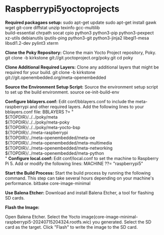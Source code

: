 # Raspberrypi5yoctoprojects
**Required packagaes setup:**
sudo apt-get update
sudo apt-get install gawk wget git-core diffstat unzip texinfo gcc-multilib \
    build-essential chrpath socat cpio python3 python3-pip python3-pexpect \
    xz-utils debianutils iputils-ping python3-git python3-jinja2 libegl1-mesa \
    libsdl1.2-dev pylint3 xterm

**Clone the Poky Repository:**
Clone the main Yocto Project repository, Poky.
git clone -b kirkstone git://git.yoctoproject.org/poky.git
cd poky

**Clone Additional Required Layers:**
Clone any additional layers that might be required for your build. 
git clone -b kirkstone git://git.openembedded.org/meta-openembedded

**Source the Environment Setup Script:**
Source the environment setup script to set up the build environment.
source oe-init-build-env

**Configure bblayers.conf:**
Edit conf/bblayers.conf to include the meta-raspberrypi and other required layers. Add the following lines to your bblayers.conf file:
BBLAYERS ?= " \
  ${TOPDIR}/../../poky/meta \
  ${TOPDIR}/../../poky/meta-poky \
  ${TOPDIR}/../../poky/meta-yocto-bsp \
  ${TOPDIR}/../meta-raspberrypi \
  ${TOPDIR}/../meta-openembedded/meta-oe \
  ${TOPDIR}/../meta-openembedded/meta-multimedia \
  ${TOPDIR}/../meta-openembedded/meta-networking \
  ${TOPDIR}/../meta-openembedded/meta-python \
"
**Configure local.conf:**
Edit conf/local.conf to set the machine to Raspberry Pi 5. Add or modify the following lines:
MACHINE ??= "raspberrypi5"

**Start the Build Process:**
Start the build process by running the following command. This step can take several hours depending on your machine's performance.
bitbake core-image-minimal

**Use Balena Etcher:**
Download and install Balena Etcher, a tool for flashing SD cards.

**Flash the Image:**

Open Balena Etcher.
Select the Yocto image(core-image-minimal-raspberrypi5-20240715204324.rootfs.wic) you generated.
Select the SD card as the target.
Click "Flash" to write the image to the SD card.
